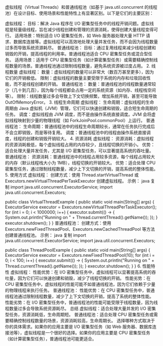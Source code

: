 虚拟线程（Virtual Threads）和普通线程池（如基于 java.util.concurrent 的线程池）在设计目标、使用场景和性能特性上有显著区别。以下是它们的主要区别：

虚拟线程：
目标：解决 Java 程序在 I/O 密集型任务中的线程开销问题。虚拟线程是轻量级线程，旨在减少线程创建和管理的资源消耗，使得创建大量线程变得可行。
适用场景：特别适合 I/O 密集型任务，如 Web 服务器处理大量 HTTP 请求、数据库连接等。虚拟线程可以高效地处理大量并发任务，而不会因为线程数量过多而导致系统资源耗尽。
普通线程池：
目标：通过复用线程来减少线程创建和销毁的开销，提高线程的利用率。普通线程池适合 CPU 密集型任务或混合型任务。
适用场景：适用于 CPU 密集型任务（如计算密集型任务）或需要精确控制线程数量的场景。普通线程池通过限制线程数量，避免系统资源被过度占用。
2. 线程数量
虚拟线程：
数量：虚拟线程的数量可以非常大（数百万甚至更多），因为它们的开销极低。
限制：虚拟线程的数量主要受限于系统的内存和垃圾回收性能，而不是线程创建的开销。
普通线程池：
数量：普通线程池的线程数量通常较少（几十到几百），因为每个线程都会占用一定的系统资源（如内存、线程栈空间等）。
限制：线程数量过多会导致上下文切换频繁，增加系统开销，甚至可能导致 OutOfMemoryError。
3. 线程生命周期
虚拟线程：
生命周期：虚拟线程的生命周期由 Java 虚拟机（JVM）管理，它们可以快速创建和销毁，适合短生命周期的任务。
调度：虚拟线程由 JVM 调度，而不是由操作系统直接调度。JVM 会将虚拟线程映射到少量的物理线程（如 ForkJoinPool.commonPool）上运行。
普通线程池：
生命周期：普通线程池中的线程生命周期较长，通常在任务执行完成后不会立即销毁，而是等待复用。
调度：普通线程池中的线程由操作系统直接调度，线程的创建和销毁开销较大。
4. 资源消耗
虚拟线程：
资源消耗：虚拟线程的资源消耗极低，每个虚拟线程占用的内存较少，且线程切换的开销小。
优势：适合处理大量并发任务，尤其是 I/O 密集型任务，可以显著提高系统的吞吐量。
普通线程池：
资源消耗：普通线程池中的线程占用较多资源，每个线程占用较大的内存（默认线程栈大小为 1MB），线程切换的开销较大。
优势：适合处理 CPU 密集型任务，通过限制线程数量，减少上下文切换的开销，提高系统的整体性能。
5. 使用方式
虚拟线程：
创建方式：使用 Thread.startVirtualThread 或 Executors.newVirtualThreadPerTaskExecutor 创建虚拟线程。
示例：
java
复制
import java.util.concurrent.ExecutorService;
import java.util.concurrent.Executors;

public class VirtualThreadExample {
    public static void main(String[] args) {
        ExecutorService executor = Executors.newVirtualThreadPerTaskExecutor();
        for (int i = 0; i < 1000000; i++) {
            executor.submit(() -> {
                System.out.println("Running on " + Thread.currentThread().getName());
            });
        }
        executor.shutdown();
    }
}
普通线程池：
创建方式：使用 Executors.newFixedThreadPool、Executors.newCachedThreadPool 等方法创建普通线程池。
示例：
java
复制
import java.util.concurrent.ExecutorService;
import java.util.concurrent.Executors;

public class ThreadPoolExample {
    public static void main(String[] args) {
        ExecutorService executor = Executors.newFixedThreadPool(10);
        for (int i = 0; i < 100; i++) {
            executor.submit(() -> {
                System.out.println("Running on " + Thread.currentThread().getName());
            });
        }
        executor.shutdown();
    }
}
6. 性能特性
虚拟线程：
性能优势：在 I/O 密集型任务中，虚拟线程可以显著提高系统的吞吐量，因为它们可以快速创建和销毁，减少了线程切换的开销。
性能劣势：在 CPU 密集型任务中，虚拟线程的性能可能不如普通线程池，因为它们依赖于少量的物理线程来执行任务。
普通线程池：
性能优势：在 CPU 密集型任务中，普通线程池通过限制线程数量，减少了上下文切换的开销，提高了系统的整体性能。
性能劣势：在 I/O 密集型任务中，普通线程池的性能可能受限于线程数量，因为线程数量过多会导致系统资源耗尽。
总结
虚拟线程：适合处理大量并发的 I/O 密集型任务，资源消耗低，生命周期短。
普通线程池：适合处理 CPU 密集型任务或需要精确控制线程数量的场景，资源消耗较高，生命周期长。
选择哪种方式取决于你的具体需求。如果你的应用主要是 I/O 密集型任务（如 Web 服务器、数据库连接池等），虚拟线程是一个很好的选择。如果你的应用主要是 CPU 密集型任务（如计算密集型任务），普通线程池可能更适合。
